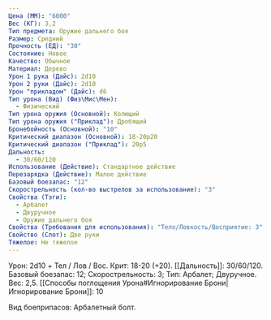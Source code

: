 ```yaml
---
Цена (ММ): "6000"
Вес (КГ): 3,2
Тип предмета: Оружие дальнего боя
Размер: Средний
Прочность (ЕД): "30"
Состояние: Новое
Качество: Обычное
Материал: Дерево
Урон 1 рука (Дайс): 2d10
Урон 2 руки (Дайс): 2d10
Урон "прикладом" (Дайс): d6
Тип урона (Вид) (Физ\Мис\Мен):
  - Физический
Тип урона оружия (Основной): Колющий
Тип урона оружия ("Приклад"): Дробящий
Бронебойность (Основной): "10"
Критический диапазон (Основной): 18-20р20
Критический диапазон ("Приклад"): 20р5
Дальность:
  - 30/60/120
Использование (Действие): Стандартное действие
Перезарядка (Действие): Малое действие
Базовый боезапас: "12"
Скорострельность (кол-во выстрелов за использование): "3"
Свойства (Тэги):
  - Арбалет
  - Двуручное
  - Оружие дальнего боя
Свойства (Требования для использования): "Тело/Ловкость/Восприятие: 3"
Свойство (Слот): Две руки
Тяжелое: Не тяжелое
---
```

Урон: 2d10 + Тел / Лов / Вос. Крит: 18-20 (+20). [[Дальность]]: 30/60/120. Базовый боезапас: 12; Скорострельность: 3; Тип: Арбалет; Двуручное. Вес: 2,5.
[[Способы поглощения Урона#Игнорирование Брони|Игнорирование Брони]]: 10

Вид боеприпасов: Арбалетный болт.